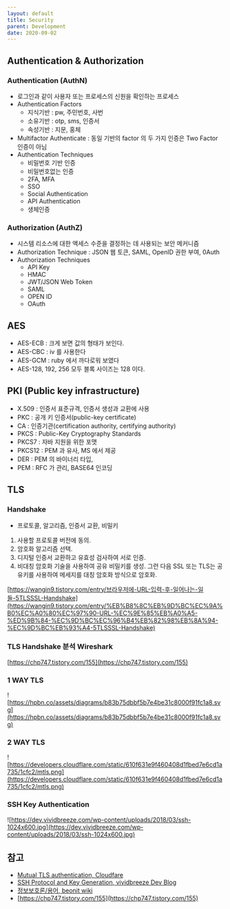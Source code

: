 ```yaml
---
layout: default
title: Security
parent: Development
date: 2020-09-02
---
```


## Authentication & Authorization

### Authentication (AuthN)

- 로그인과 같이 사용자 또는 프로세스의 신원을 확인하는 프로세스
- Authentication Factors
  - 지식기반 : pw, 주민번호, 사번
  - 소유기반 : otp, sms, 인증서
  - 속성기반 : 지문, 홍체
- Multifactor Authenticate : 동일 기반의 factor 의 두 가지 인증은 Two Factor 인증이 아님
- Authentication Techniques
  - 비밀번호 기반 인증
  - 비밀번호없는 인증
  - 2FA, MFA
  - SSO
  - Social Authentication
  - API Authentication
  - 생체인증

### Authorization (AuthZ)

- 시스템 리소스에 대한 액세스 수준을 결정하는 데 사용되는 보안 메커니즘
- Authorization Technique : JSON 웹 토큰, SAML, OpenID 권한 부여, 0Auth
- Authorization Techniques
  - API Key
  - HMAC
  - JWT/JSON Web Token
  - SAML
  - OPEN ID
  - OAuth

## AES

- AES-ECB : 크게 보면 값의 형태가 보인다.
- AES-CBC : iv 를 사용한다
- AES-GCM : ruby 에서 까다로워 보였다
- AES-128, 192, 256 모두 블록 사이즈는 128 이다.

## PKI (Public key infrastructure)

- X.509 : 인증서 표준규격, 인증서 생성과 교환에 사용
- PKC : 공개 키 인증서(public-key certificate)
- CA : 인증기관(certification authority, certifying authority)
- PKCS : Public-Key Cryptography Standards 
- PKCS7 : 자바 지원을 위한 포맷
- PKCS12 : PEM 과 유사, MS 에서 제공
- DER : PEM 의 바이너리 타입,
- PEM : RFC 가 관리, BASE64 인코딩

## TLS

### Handshake

- 프로토콜, 알고리즘, 인증서 교환, 비밀키

1. 사용할 프로토콜 버전에 동의.
2. 암호화 알고리즘 선택.
3. 디지털 인증서 교환하고 유효성 검사하여 서로 인증.
4. 비대칭 암호화 기술을 사용하여 공유 비밀키를 생성. 그런 다음 SSL 또는 TLS는 공유키를 사용하여 메세지를 대칭 암호화 방식으로 암호화.

[https://wangin9.tistory.com/entry/브라우저에-URL-입력-후-일어나는-일들-5TLSSSL-Handshake](https://wangin9.tistory.com/entry/%EB%B8%8C%EB%9D%BC%EC%9A%B0%EC%A0%80%EC%97%90-URL-%EC%9E%85%EB%A0%A5-%ED%9B%84-%EC%9D%BC%EC%96%B4%EB%82%98%EB%8A%94-%EC%9D%BC%EB%93%A4-5TLSSSL-Handshake)

### TLS Handshake 분석 Wireshark

[https://chp747.tistory.com/155](https://chp747.tistory.com/155)

### 1 WAY TLS

![https://hpbn.co/assets/diagrams/b83b75dbbf5b7e4be31c8000f91fc1a8.svg](https://hpbn.co/assets/diagrams/b83b75dbbf5b7e4be31c8000f91fc1a8.svg)

### 2 WAY TLS

![https://developers.cloudflare.com/static/610f631e9f460408d1fbed7e6cd1a735/1cfc2/mtls.png](https://developers.cloudflare.com/static/610f631e9f460408d1fbed7e6cd1a735/1cfc2/mtls.png)

### SSH Key Authentication

![https://dev.vividbreeze.com/wp-content/uploads/2018/03/ssh-1024x600.jpg](https://dev.vividbreeze.com/wp-content/uploads/2018/03/ssh-1024x600.jpg)

## 참고

- [Mutual TLS authentication, Cloudfare](https://developers.cloudflare.com/access/service-auth/mtls/)
- [SSH Protocol and Key Generation, vividbreeze Dev Blog](https://dev.vividbreeze.com/ssh-protocol-and-key-generation/)
- [정보보호론/용어, beonit wiki](http://beonit.woobi.co.kr/wiki/wiki.php?정보보호론/용어)
- [https://chp747.tistory.com/155](https://chp747.tistory.com/155)